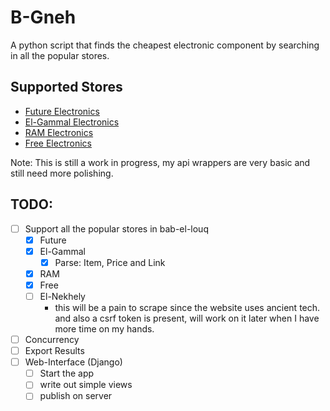 # B-Gneh
A python script that finds the cheapest electronic component by searching in all the popular stores.

## Supported Stores
- [Future Electronics](https://store.fut-electronics.com/)
- [El-Gammal Electronics](http://elgammalelectronics.com/)
- [RAM Electronics](https://ram-e-shop.com/)
- [Free Electronics](https://free-electronic.com/)

Note: This is still a work in progress, my api wrappers are very basic and still need more polishing.

## TODO:
- [ ] Support all the popular stores in bab-el-louq
    - [x] Future
    - [x] El-Gammal
        - [x] Parse: Item, Price and Link
    - [x] RAM
    - [x] Free
    - [ ] El-Nekhely
        - this will be a pain to scrape since the website uses ancient tech. and also a csrf token is present, will work on it later when I have more time on my hands.
- [ ] Concurrency
- [ ] Export Results
- [ ] Web-Interface (Django)
    - [ ] Start the app
    - [ ] write out simple views
    - [ ] publish on server
